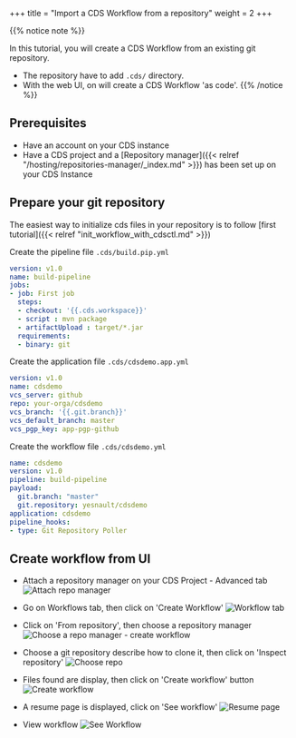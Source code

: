 +++
title = "Import a CDS Workflow from a repository"
weight = 2
+++

{{% notice note %}}

In this tutorial, you will create a CDS Workflow from an existing git repository.

* The repository have to add `.cds/` directory.
* With the web UI, on will create a CDS Workflow 'as code'.
{{% /notice %}}

## Prerequisites

 * Have an account on your CDS instance
 * Have a CDS project and a [Repository manager]({{< relref "/hosting/repositories-manager/_index.md" >}}) has been set up on your CDS Instance
 
## Prepare your git repository

The easiest way to initialize cds files in your repository is to follow [first tutorial]({{< relref "init_workflow_with_cdsctl.md" >}})

Create the pipeline file `.cds/build.pip.yml`

```yml
version: v1.0
name: build-pipeline
jobs:
- job: First job
  steps:
  - checkout: '{{.cds.workspace}}'
  - script : mvn package
  - artifactUpload : target/*.jar
  requirements:
  - binary: git
```

Create the application file `.cds/cdsdemo.app.yml`

```yml
version: v1.0
name: cdsdemo
vcs_server: github
repo: your-orga/cdsdemo
vcs_branch: '{{.git.branch}}'
vcs_default_branch: master
vcs_pgp_key: app-pgp-github

```

Create the workflow file `.cds/cdsdemo.yml`

```yml
name: cdsdemo
version: v1.0
pipeline: build-pipeline
payload:
  git.branch: "master"
  git.repository: yesnault/cdsdemo
application: cdsdemo  
pipeline_hooks:
- type: Git Repository Poller
```


## Create workflow from UI

* Attach a repository manager on your CDS Project - Advanced tab
![Attach repo manager](/images/getting_started_create_wf_ascode_ui_0_repo.png?height=400px&classes=shadow)

* Go on Workflows tab, then click on 'Create Workflow'
![Workflow tab](/images/getting_started_create_wf_ascode_ui_1_wf_tab.png?height=400px&classes=shadow)

* Click on 'From repository', then choose a repository manager
![Choose a repo manager - create workflow](/images/getting_started_create_wf_ascode_ui_2_from_repo.png?height=400px&classes=shadow)

* Choose a git repository describe how to clone it, then click on 'Inspect repository'
![Choose repo](/images/getting_started_create_wf_ascode_ui_3_choose_repo.png?height=400px&classes=shadow)

* Files found are display, then click on 'Create workflow' button
![Create workflow](/images/getting_started_create_wf_ascode_ui_4_create_wf.png?height=400px&classes=shadow)

* A resume page is displayed, click on 'See workflow'
![Resume page](/images/getting_started_create_wf_ascode_ui_5_resume.png?height=400px&classes=shadow)

* View workflow
![See Workflow](/images/getting_started_create_wf_ascode_ui_6_see_workflow.png?height=400px&classes=shadow)